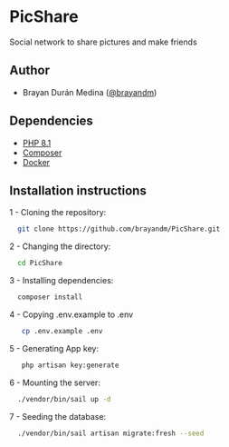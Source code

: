 # PicShare
Social network to share pictures and make friends

## Author
- Brayan Durán Medina ([@brayandm](https://www.github.com/brayandm))

## Dependencies
- [PHP 8.1](https://www.php.net/)
- [Composer](https://getcomposer.org/)
- [Docker](https://www.docker.com/)

## Installation instructions

1 - Cloning the repository:

```bash
  git clone https://github.com/brayandm/PicShare.git
```

2 - Changing the directory:

```bash
  cd PicShare
```

3 - Installing dependencies:

```bash
  composer install
```

4 - Copying .env.example to .env

```bash
   cp .env.example .env
```

5 - Generating App key:

```bash
   php artisan key:generate
```

6 - Mounting the server:

```bash
  ./vendor/bin/sail up -d
```

7 - Seeding the database:

```bash
  ./vendor/bin/sail artisan migrate:fresh --seed 
```
